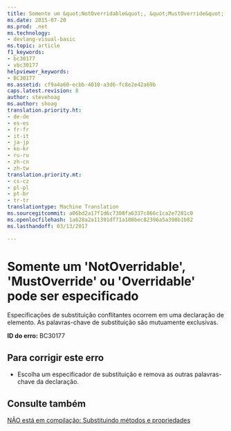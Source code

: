 ```yaml
---
title: Somente um &quot;NotOverridable&quot;, &quot;MustOverride&quot; ou &quot;Overridable&quot; pode ser especificado | Documentos do Microsoft
ms.date: 2015-07-20
ms.prod: .net
ms.technology:
- devlang-visual-basic
ms.topic: article
f1_keywords:
- bc30177
- vbc30177
helpviewer_keywords:
- BC30177
ms.assetid: cf9a4a60-ecbb-4010-a3d6-fc8e2e42a69b
caps.latest.revision: 8
author: stevehoag
ms.author: shoag
translation.priority.ht:
- de-de
- es-es
- fr-fr
- it-it
- ja-jp
- ko-kr
- ru-ru
- zh-cn
- zh-tw
translation.priority.mt:
- cs-cz
- pl-pl
- pt-br
- tr-tr
translationtype: Machine Translation
ms.sourcegitcommit: a06bd2a17f1d6c7308fa6337c866c1ca2e7281c0
ms.openlocfilehash: 1a628a2a11391df71a108bec82396a5a398b1b82
ms.lasthandoff: 03/13/2017

---
```

# <a name="only-one-of-39notoverridable39-39mustoverride39-or-39overridable39-can-be-specified"></a>Somente um 'NotOverridable', 'MustOverride' ou 'Overridable' pode ser especificado
Especificações de substituição conflitantes ocorrem em uma declaração de elemento. As palavras-chave de substituição são mutuamente exclusivas.  
  
 **ID do erro:** BC30177  
  
## <a name="to-correct-this-error"></a>Para corrigir este erro  
  
-   Escolha um especificador de substituição e remova as outras palavras-chave da declaração.  
  
## <a name="see-also"></a>Consulte também  
 [NÃO está em compilação: Substituindo métodos e propriedades](http://msdn.microsoft.com/en-us/2167e8f5-1225-4b13-9ebd-02591ba90213)
